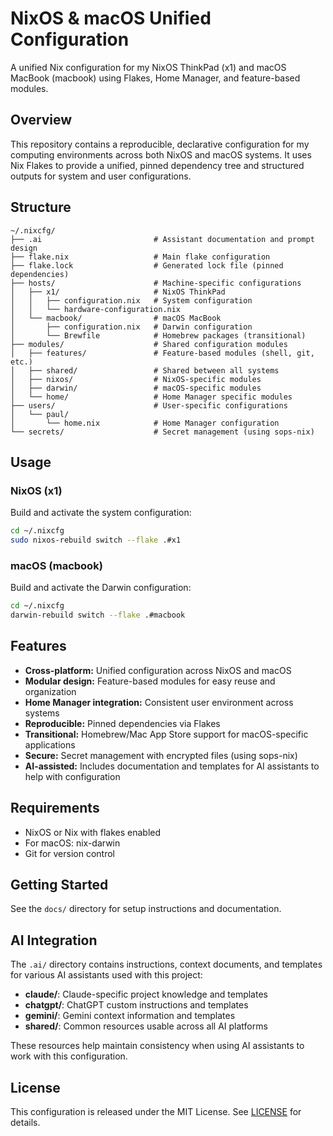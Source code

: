 # NixOS & macOS Unified Configuration

A unified Nix configuration for my NixOS ThinkPad (x1) and macOS MacBook (macbook) using Flakes, Home Manager, and feature-based modules.

## Overview

This repository contains a reproducible, declarative configuration for my computing environments across both NixOS and macOS systems. It uses Nix Flakes to provide a unified, pinned dependency tree and structured outputs for system and user configurations.

## Structure

```
~/.nixcfg/
├── .ai                         # Assistant documentation and prompt design
├── flake.nix                   # Main flake configuration
├── flake.lock                  # Generated lock file (pinned dependencies)
├── hosts/                      # Machine-specific configurations
│   ├── x1/                     # NixOS ThinkPad
│   │   ├── configuration.nix   # System configuration
│   │   └── hardware-configuration.nix
│   └── macbook/                # macOS MacBook
│       ├── configuration.nix   # Darwin configuration
│       └── Brewfile            # Homebrew packages (transitional)
├── modules/                    # Shared configuration modules
│   ├── features/               # Feature-based modules (shell, git, etc.)
│   ├── shared/                 # Shared between all systems
│   ├── nixos/                  # NixOS-specific modules
│   ├── darwin/                 # macOS-specific modules
│   └── home/                   # Home Manager specific modules
├── users/                      # User-specific configurations
│   └── paul/
│       └── home.nix            # Home Manager configuration
└── secrets/                    # Secret management (using sops-nix)
```

## Usage

### NixOS (x1)

Build and activate the system configuration:

```bash
cd ~/.nixcfg
sudo nixos-rebuild switch --flake .#x1
```

### macOS (macbook)

Build and activate the Darwin configuration:

```bash
cd ~/.nixcfg
darwin-rebuild switch --flake .#macbook
```

## Features

- **Cross-platform:** Unified configuration across NixOS and macOS
- **Modular design:** Feature-based modules for easy reuse and organization
- **Home Manager integration:** Consistent user environment across systems
- **Reproducible:** Pinned dependencies via Flakes
- **Transitional:** Homebrew/Mac App Store support for macOS-specific applications
- **Secure:** Secret management with encrypted files (using sops-nix)
- **AI-assisted:** Includes documentation and templates for AI assistants to help with configuration

## Requirements

- NixOS or Nix with flakes enabled
- For macOS: nix-darwin
- Git for version control

## Getting Started

See the `docs/` directory for setup instructions and documentation.

## AI Integration

The `.ai/` directory contains instructions, context documents, and templates for various AI assistants used with this project:

- **claude/**: Claude-specific project knowledge and templates
- **chatgpt/**: ChatGPT custom instructions and templates
- **gemini/**: Gemini context information and templates
- **shared/**: Common resources usable across all AI platforms

These resources help maintain consistency when using AI assistants to work with this configuration.

## License

This configuration is released under the MIT License. See [LICENSE](LICENSE) for details.